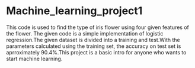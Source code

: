 # Machine_learning_project1
This code is used to find the type of iris flower using four given features of the flower. 
The given code is a simple implementation of logistic regression.The given dataset is divided into a training and test.With the parameters calculated using the training set, the accuracy on test set is aprroximately 90.4%.This project is a basic intro for anyone who wants to start machine learning.
